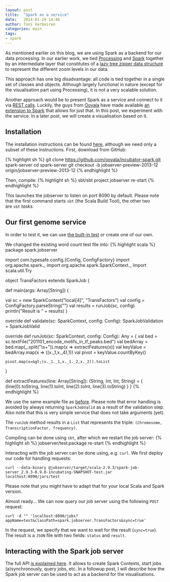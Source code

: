 ```yaml
---
layout: post
title:  "Spark as a service"
date:   2014-01-29 14:46
author: Toni Verbeiren
categories: main
tags:
- spark
---
```

As mentioned earlier on this blog, we are using Spark as a backend for our data processing. In our earlier work, we tied [Processing](http://processing.org/) and [Spark](http://homes.esat.kuleuven.be/~bioiuser/blog/?p=66) together by an intermediate layer that constitutes of a [lazy tree zipper data structure](/2014/01/lazy-functional-tree-zipper-for-zoom-levels) to represent the different zoom levels in our data.

This approach has one big disadvantage: all code is tied together in a single set of classes and objects. Although largely functional in nature (except for the visualisation part using Processing), it is not a very scalable solution.

Another approach would be to present Spark as a service and connect to it via [REST calls](http://en.wikipedia.org/wiki/Representational_state_transfer). Luckily, the guys from [Ooyala](http://www.ooyala.com/) have made available [an extension to Spark](https://github.com/ooyala/incubator-spark/tree/jobserver-preview-2013-12/jobserver#wordcountexample-walk-through) that allows for just that. In this post, we experiment with the service. In a later post, we will create a visualisation based on it.

## Installation
The installation instructions can be found [here](http://gethue.tumblr.com/post/71963991256/a-new-spark-web-ui-spark-app), although we need only a subset of these instructions. First, download from GitHub:

{% highlight sh %}
git clone https://github.com/ooyala/incubator-spark.git spark-server
cd spark-server
git checkout -b jobserver-preview-2013-12 origin/jobserver-preview-2013-12
{% endhighlight %}

Then, compile:
{% highlight sh %}
sbt/sbt
project jobserver
re-start
{% endhighlight %}

This launches the jobserver to listen on port 8090 by default. Please note that the first command starts `sbt` (the Scala Build Tool), the other two are `sbt` *tasks*.

## Our first genome service
In order to test it, we can use [the built-in test](https://github.com/ooyala/incubator-spark/tree/jobserver-preview-2013-12/jobserver#wordcountexample-walk-through) or create one of our own.

We changed the existing word count test file into:
{% highlight scala %}
package spark.jobserver

import com.typesafe.config.{Config, ConfigFactory}
import org.apache.spark._
import org.apache.spark.SparkContext._
import scala.util.Try

object TransFactors extends SparkJob {

  def main(args: Array[String]) {

  val sc = new SparkContext("local[4]", "TransFactors")
    val config = ConfigFactory.parseString("")
    val results = runJob(sc, config)
    println("Result is " + results)
  }

  override def validate(sc: SparkContext, config: Config): SparkJobValidation = SparkJobValid

  override def runJob(sc: SparkContext, config: Config): Any = {
    val bed = sc.textFile("201101_encode_motifs_in_tf_peaks.bed")
    val bedArray = bed.map(_.split("\\s+")).map(x =&gt; extractFeatures(x))
    val keyValue = bedArray.map(x =&gt; ((x._1,x._4),1))
    val pivot = keyValue.countByKey()

    pivot.map(x=&gt;(x._1._1,x._1._2,x._2)).toList

  }

  def extractFeatures(line: Array[String]): (String, Int, Int, String) = {
    (line(0).toString, line(1).toInt, line(2).toInt, line(3).toString)
  }
}
{% endhighlight %}

We use the same example file as [before](/2014/01/spark-for-genomic-data). Please note that error handling is avoided by always returning `SparkJobValid` as a result of the validation step. Also note that this is very simple service that does not take arguments (yet).

The `runJob` method results in a `List` that represents the triple: `(Chromosome, TranscriptionFactor, frequency)`.

Compiling can be done using `sbt`, after which we restart the job server:
{% highlight sh %}
jobserver/test:package
re-start
{% endhighlight %}

Interacting with the job server can be done using, e.g. `curl`. We first deploy our code for handling requests:
```
curl --data-binary @jobserver/target/scala-2.9.3/spark-job-server_2.9.3-0.9.0-incubating-SNAPSHOT-test.jar localhost:8090/jars/test
```
Please note that you might have to adapt that for your local Scala and Spark version.

Almost ready... We can now query our job server using the following `POST` request:
```
curl -d "" 'localhost:8090/jobs?appName=test&classPath=spark.jobserver.TransFactors&sync=true'
```

In the request, we specify that we want to wait for the result (`sync=true`). The result is a `JSON` file with two fields: `status` and `result`.

## Interacting with the Spark job server
The full API [is explained here](https://github.com/ooyala/incubator-spark/tree/jobserver-preview-2013-12/jobserver#api). It allows to create Spark Contexts, start jobs (a)synchronously, query jobs, etc. In a followup post, I will describe how the Spark job server can be used to act as a backend for the visualisations.
